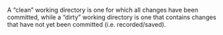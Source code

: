A “clean” working directory is one for which all changes have been committed, while a “dirty” working directory is one that contains changes that have not yet been committed (i.e. recorded/saved).


